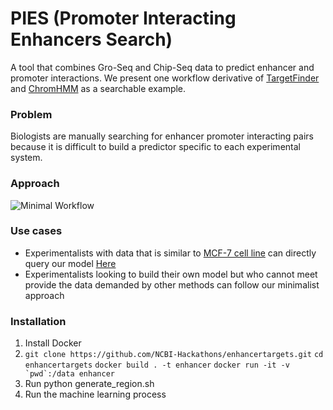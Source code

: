 #  PIES (Promoter Interacting Enhancers Search)
A tool that combines Gro-Seq and Chip-Seq data to predict enhancer and promoter interactions. We present one workflow derivative of [TargetFinder](https://github.com/shwhalen/targetfinder) and [ChromHMM](http://compbio.mit.edu/ChromHMM/) as a searchable example.

### Problem
Biologists are manually searching for enhancer promoter interacting pairs because it is difficult to build a predictor specific to each experimental system.

### Approach
![Minimal Workflow](https://raw.githubusercontent.com/NCBI-Hackathons/enhancertargets/master/img/MinWorkflow.png)

### Use cases
 - Experimentalists with data that is similar to [MCF-7 cell line](https://en.wikipedia.org/wiki/MCF-7) can directly query our model [Here](https://www.google.com)
- Experimentalists looking to build their own model but who cannot meet provide the data demanded by other methods can follow our minimalist approach

### Installation
1. Install Docker
2. ``
git clone https://github.com/NCBI-Hackathons/enhancertargets.git ``
``
cd enhancertargets ``
``docker build . -t enhancer``
``docker run -it -v `pwd`:/data enhancer
``
3. Run python generate_region.sh
4. Run the machine learning process
